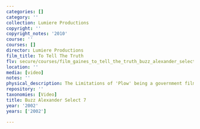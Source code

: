 ```yaml
---
categories: []
category: ''
collection: Lumiere Productions
copyright: ''
copyright_notes: '2010'
course: ''
courses: []
director: Lumiere Productions
film_title: To Tell The Truth
flv: secure/courses/film_gaines_to_tell_the_truth_buzz_alexander_select_7.flv
location: ''
media: [video]
notes: ''
physical_description: The Limitations of 'Plow' being a government film.
repository: ''
taxonomies: [Video]
title: Buzz Alexander Select 7
year: '2002'
years: ['2002']

---
```

